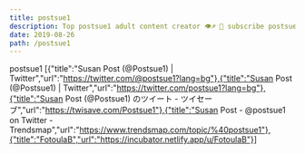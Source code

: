 ```yaml
---
title: postsue1
description: Top postsue1 adult content creator 👁♐️ 👑 subscribe postsue1 to my porn site below IG postsue1
date: 2019-08-26
path: /postsue1
---
```


postsue1
[{"title":"Susan Post (@Postsue1) | Twitter","url":"https://twitter.com/@postsue1?lang=bg"},{"title":"Susan Post (@Postsue1) | Twitter","url":"https://twitter.com/postsue1?lang=bg"},{"title":"Susan Post (@Postsue1) のツイート - ツイセーブ","url":"https://twisave.com/Postsue1"},{"title":"Susan Post - @postsue1 on Twitter - Trendsmap","url":"https://www.trendsmap.com/topic/%40postsue1"},{"title":"FotoulaB","url":"https://incubator.netlify.app/u/FotoulaB"}]

